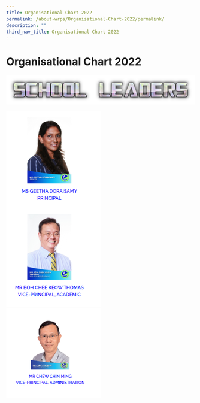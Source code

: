 ```yaml
---
title: Organisational Chart 2022
permalink: /about-wrps/Organisational-Chart-2022/permalink/
description: ""
third_nav_title: Organisational Chart 2022
---
```

Organisational Chart 2022
=========================
![](/images/SLs.png)   

<img src="/images/SL1.png" style="width:50%">

<img src="/images/SL2.png" style="width:50%">